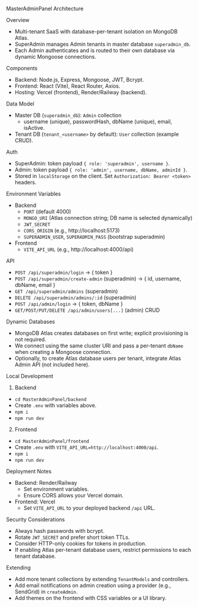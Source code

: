 MasterAdminPanel Architecture

Overview
- Multi-tenant SaaS with database-per-tenant isolation on MongoDB Atlas.
- SuperAdmin manages Admin tenants in master database `superadmin_db`.
- Each Admin authenticates and is routed to their own database via dynamic Mongoose connections.

Components
- Backend: Node.js, Express, Mongoose, JWT, Bcrypt.
- Frontend: React (Vite), React Router, Axios.
- Hosting: Vercel (frontend), Render/Railway (backend).

Data Model
- Master DB (`superadmin_db`): `Admin` collection
  - username (unique), passwordHash, dbName (unique), email, isActive.
- Tenant DB (`tenant_<username>` by default): `User` collection (example CRUD).

Auth
- SuperAdmin: token payload `{ role: 'superadmin', username }`.
- Admin: token payload `{ role: 'admin', username, dbName, adminId }`.
- Stored in `localStorage` on the client. Set `Authorization: Bearer <token>` headers.

Environment Variables
- Backend
  - `PORT` (default 4000)
  - `MONGO_URI` (Atlas connection string; DB name is selected dynamically)
  - `JWT_SECRET`
  - `CORS_ORIGIN` (e.g., http://localhost:5173)
  - `SUPERADMIN_USER`, `SUPERADMIN_PASS` (bootstrap superadmin)
- Frontend
  - `VITE_API_URL` (e.g., http://localhost:4000/api)

API
- `POST /api/superadmin/login` -> { token }
- `POST /api/superadmin/create-admin` (superadmin) -> { id, username, dbName, email }
- `GET /api/superadmin/admins` (superadmin)
- `DELETE /api/superadmin/admins/:id` (superadmin)
- `POST /api/admin/login` -> { token, dbName }
- `GET/POST/PUT/DELETE /api/admin/users[...]` (admin) CRUD

Dynamic Databases
- MongoDB Atlas creates databases on first write; explicit provisioning is not required.
- We connect using the same cluster URI and pass a per-tenant `dbName` when creating a Mongoose connection.
- Optionally, to create Atlas database users per tenant, integrate Atlas Admin API (not included here).

Local Development
1) Backend
- `cd MasterAdminPanel/backend`
- Create `.env` with variables above.
- `npm i`
- `npm run dev`

2) Frontend
- `cd MasterAdminPanel/frontend`
- Create `.env` with `VITE_API_URL=http://localhost:4000/api`.
- `npm i`
- `npm run dev`

Deployment Notes
- Backend: Render/Railway
  - Set environment variables.
  - Ensure CORS allows your Vercel domain.
- Frontend: Vercel
  - Set `VITE_API_URL` to your deployed backend `/api` URL.

Security Considerations
- Always hash passwords with bcrypt.
- Rotate `JWT_SECRET` and prefer short token TTLs.
- Consider HTTP-only cookies for tokens in production.
- If enabling Atlas per-tenant database users, restrict permissions to each tenant database.

Extending
- Add more tenant collections by extending `TenantModels` and controllers.
- Add email notifications on admin creation using a provider (e.g., SendGrid) in `createAdmin`.
- Add themes on the frontend with CSS variables or a UI library.

